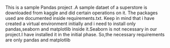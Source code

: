 This is a sample Pandas project .A sample dataet of a superstore is downloaded from kaggle and did certain operations on it.
The packages used are documented inside requirements.txt. Keep in mind that i have created a virtual environment initially and i need to install only pandas,seaborn and matplotlib inside it.Seaborn is not necessary in our project.I have installed it in the initial phase.
So,the necessary requirements are only pandas and matplotlib